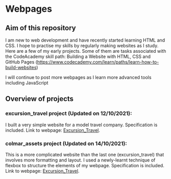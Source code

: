 # Webpages

## Aim of this repository

I am new to web development and have recently started learning HTML and CSS. I hope to practise my skills by regularly making websites as I study. Here are a few of my early projects. Some of them are tasks associated with the CodeAcademy skill path: Building a Website with HTML, CSS and GitHub Pages (https://www.codecademy.com/learn/paths/learn-how-to-build-websites)

I will continue to post more webpages as I learn more advanced tools including JavaScript

## Overview of projects

### excursion_travel project (Updated on 12/10/2021):
I built a very simple website for a model travel company. Specification is included.
Link to webpage: [Excursion_Travel](https://chinghongfung.github.io/Webpages/excursion_travel/index.html).


### colmar_assets project (Updated on 14/10/2021):
This is a more complicated website than the last one (excursion_travel) that involves more formatting and layout. I used a newly-learnt technique of flexbox to structure the elements of my webpage. Specification is included.
Link to webpage: [Excursion_Travel](https://chinghongfung.github.io/Webpages/colmar_assets/index.html).
